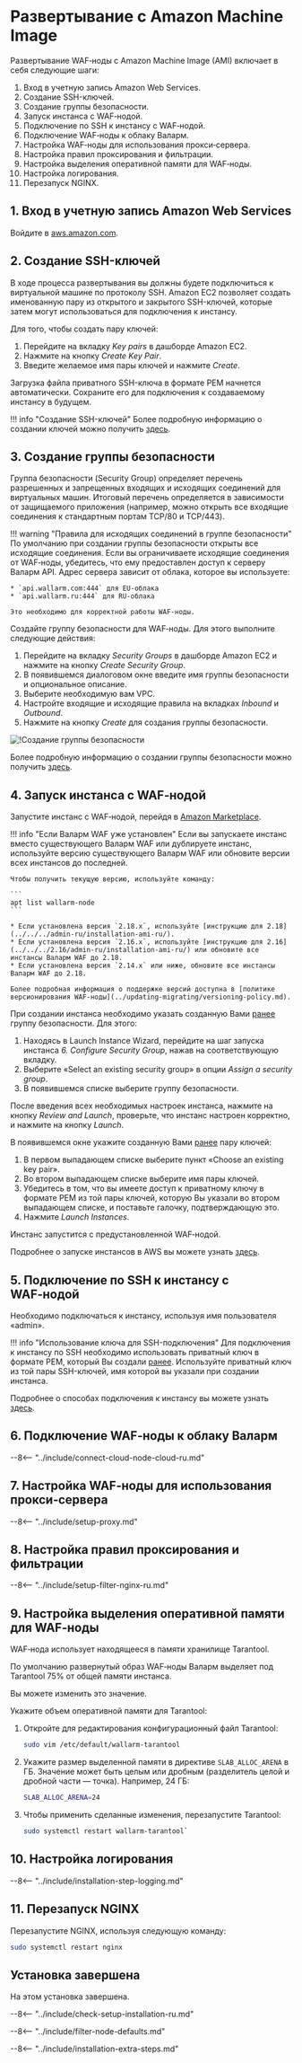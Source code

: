 [link-ssh-keys]:            https://docs.aws.amazon.com/AWSEC2/latest/UserGuide/get-set-up-for-amazon-ec2.html#create-a-key-pair
[link-sg]:                  https://docs.aws.amazon.com/AWSEC2/latest/UserGuide/get-set-up-for-amazon-ec2.html#create-a-base-security-group
[link-launch-instance]:     https://docs.aws.amazon.com/AWSEC2/latest/UserGuide/EC2_GetStarted.html#ec2-launch-instance

[anchor1]:      #3-создание-группы-безопасности
[anchor2]:      #2-создание-ssh-ключей

[img-create-sg]:                ../images/installation-ami/common/create_sg.png

# Развертывание с Amazon Machine Image

Развертывание WAF‑ноды с Amazon Machine Image (AMI) включает в себя следующие шаги:

1. Вход в учетную запись Amazon Web Services.
2. Создание SSH-ключей.
3. Создание группы безопасности.
4. Запуск инстанса с WAF‑нодой.
5. Подключение по SSH к инстансу с WAF‑нодой.
6. Подключение WAF‑ноды к облаку Валарм.
7. Настройка WAF‑ноды для использования прокси‑сервера.
8. Настройка правил проксирования и фильтрации.
9. Настройка выделения оперативной памяти для WAF‑ноды.
10. Настройка логирования.  
11. Перезапуск NGINX.

   

##  1.  Вход в учетную запись Amazon Web Services

Войдите в [aws.amazon.com](https://aws.amazon.com/).

##  2.  Создание SSH-ключей 

В ходе процесса развертывания вы должны будете подключиться к виртуальной машине по протоколу SSH. Amazon EC2 позволяет создать именованную пару из открытого и закрытого SSH-ключей, которые затем могут использоваться для подключения к инстансу. 

Для того, чтобы создать пару ключей:
1.  Перейдите на вкладку *Key pairs* в дашборде Amazon EC2.
2.  Нажмите на кнопку *Create Key Pair*.
3.  Введите желаемое имя пары ключей и нажмите *Create*.

Загрузка файла приватного SSH-ключа в формате PEM начнется автоматически. Сохраните его для подключения к создаваемому инстансу в будущем.

!!! info "Создание SSH-ключей"
    Более подробную информацию о создании ключей можно получить [здесь][link-ssh-keys].

##  3.  Создание группы безопасности

Группа безопасности (Security Group) определяет перечень разрешенных и запрещенных входящих и исходящих соединений для виртуальных машин. Итоговый перечень определяется в зависимости от защищаемого приложения (например, можно открыть все входящие соединения к стандартным портам TCP/80 и TCP/443).

!!! warning "Правила для исходящих соединений в группе безопасности"
    По умолчанию при создании группы безопасности открыты все исходящие соединения. Если вы ограничиваете исходящие соединения от WAF‑ноды, убедитесь, что ему предоставлен доступ к серверу Валарм API. Адрес сервера зависит от облака, которое вы используете:
    
    * `api.wallarm.com:444` для EU‑облака
    * `api.wallarm.ru:444` для RU‑облака
    
    Это необходимо для корректной работы WAF‑ноды.

Создайте группу безопасности для WAF‑ноды. Для этого выполните следующие действия:
1.  Перейдите на вкладку *Security Groups* в дашборде Amazon EC2 и нажмите на кнопку *Create Security Group*.
2.  В появившемся диалоговом окне введите имя группы безопасности и опциональное описание.
3.  Выберите необходимую вам VPC.
4.  Настройте входящие и исходящие правила на вкладках *Inbound* и *Outbound*.
5.  Нажмите на кнопку *Create* для создания группы безопасности.

![!Создание группы безопасности][img-create-sg]

Более подробную информацию о создании группы безопасности можно получить [здесь][link-sg].

##  4.  Запуск инстанса с WAF‑нодой

Запустите инстанс с WAF‑нодой, перейдя в [Amazon Marketplace](https://aws.amazon.com/marketplace/pp/B073VRFXSD). 

!!! info "Если Валарм WAF уже установлен"
    Если вы запускаете инстанс вместо существующего Валарм WAF или дублируете инстанс, используйте версию существующего Валарм WAF или обновите версии всех инстансов до последней.

    Чтобы получить текущую версию, используйте команду: 

    ```
    apt list wallarm-node
    ```

    * Если установлена версия `2.18.x`, используйте [инструкцию для 2.18](../../../admin-ru/installation-ami-ru/).
    * Если установлена версия `2.16.x`, используйте [инструкцию для 2.16](../../../2.16/admin-ru/installation-ami-ru/) или обновите все инстансы Валарм WAF до 2.18.
    * Если установлена версия `2.14.x` или ниже, обновите все инстансы Валарм WAF до 2.18.

    Более подробная информация о поддержке версий доступна в [политике версионирования WAF‑ноды](../updating-migrating/versioning-policy.md).

При создании инстанса необходимо указать созданную Вами [ранее][anchor1] группу безопасности. Для этого:
1.  Находясь в Launch Instance Wizard, перейдите на шаг запуска инстанса *6. Configure Security Group*, нажав на соответствующую вкладку.
2.  Выберите «Select an existing security group» в опции *Assign a security group*.
3.  В появившемся списке выберите группу безопасности.

После введения всех необходимых настроек инстанса, нажмите на кнопку *Review and Launch*, проверьте, что инстанс настроен корректно, и нажмите на кнопку *Launch*.

В появившемся окне укажите созданную Вами [ранее][anchor2] пару ключей:
1.  В первом выпадающем списке выберите пункт «Choose an existing key pair».
2.  Во втором выпадающем списке выберите имя пары ключей.
3.  Убедитесь в том, что вы имеете доступ к приватному ключу в формате PEM из той пары ключей, которую Вы указали во втором выпадающем списке, и поставьте галочку, подтверждающую это.
4.  Нажмите *Launch Instances*.

Инстанс запустится с предустановленной WAF‑нодой.

Подробнее о запуске инстансов в AWS вы можете узнать [здесь][link-launch-instance].

##  5.  Подключение по SSH к инстансу с WAF‑нодой

Необходимо подключаться к инстансу, используя имя пользователя «admin».

!!! info "Использование ключа для SSH-подключения"
    Для подключения к инстансу по SSH необходимо использовать приватный ключ в формате PEM, который Вы создали [ранее][anchor2]. Используйте приватный ключ из той пары SSH-ключей, имя которой вы указали при создании инстанса.

Подробнее о способах подключения к инстансу вы можете узнать [здесь](https://docs.aws.amazon.com/AWSEC2/latest/UserGuide/AccessingInstances.html).

##  6.  Подключение WAF‑ноды к облаку Валарм

--8<-- "../include/connect-cloud-node-cloud-ru.md"

##  7.  Настройка WAF‑ноды для использования прокси‑сервера

--8<-- "../include/setup-proxy.md"

##  8.  Настройка правил проксирования и фильтрации

--8<-- "../include/setup-filter-nginx-ru.md"

##  9.  Настройка выделения оперативной памяти для WAF‑ноды

WAF‑нода использует находящееся в памяти хранилище Tarantool.

По умолчанию развернутый образ WAF‑ноды Валарм выделяет под Tarantool 75% от общей памяти инстанса.

Вы можете изменить это значение.

Укажите объем оперативной памяти для Tarantool:

1. Откройте для редактирования конфигурационный файл Tarantool:

    ``` bash
    sudo vim /etc/default/wallarm-tarantool
    ```

2. Укажите размер выделенной памяти в директиве `SLAB_ALLOC_ARENA` в ГБ. Значение может быть целым или дробным (разделитель целой и дробной части — точка). Например, 24 ГБ:
    ``` bash
    SLAB_ALLOC_ARENA=24
    ```

3. Чтобы применить сделанные изменения, перезапустите Tarantool:

    ``` bash
    sudo systemctl restart wallarm-tarantool`
    ```

##  10. Настройка логирования

--8<-- "../include/installation-step-logging.md"


##  11. Перезапуск NGINX

Перезапустите NGINX, используя следующую команду:

``` bash
sudo systemctl restart nginx
```

## Установка завершена

На этом установка завершена.

--8<-- "../include/check-setup-installation-ru.md"

--8<-- "../include/filter-node-defaults.md"

--8<-- "../include/installation-extra-steps.md"